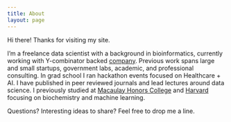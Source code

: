 ```yaml
---
title: About
layout: page
---
```


Hi there! Thanks for visiting my site.

I’m a freelance data scientist with a background in bioinformatics, currently working with Y-combinator backed [company](https://www.kiwibiosciences.com/). Previous work spans large and small startups, government labs, academic, and professional consulting. In grad school I ran hackathon events focused on Healthcare + AI. I have published in peer reviewed journals and lead lectures around data science. I previously studied at [Macaulay Honors College](https://macaulay.cuny.edu/) and [Harvard](https://www.hsph.harvard.edu/) focusing on biochemistry and machine learning. 

Questions? Interesting ideas to share? Feel free to drop me a line. 



